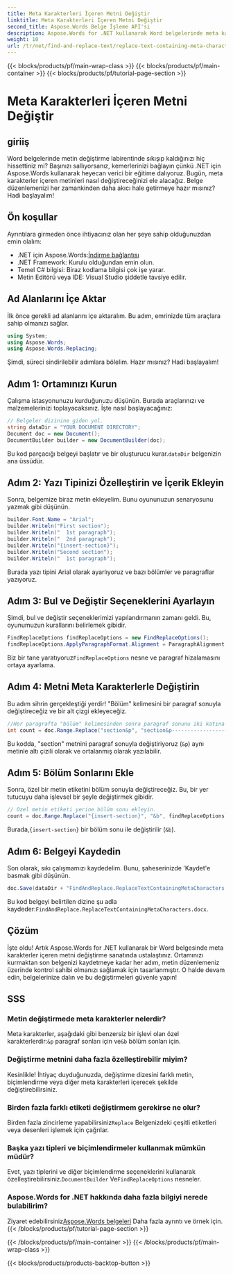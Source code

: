 ```yaml
---
title: Meta Karakterleri İçeren Metni Değiştir
linktitle: Meta Karakterleri İçeren Metni Değiştir
second_title: Aspose.Words Belge İşleme API'si
description: Aspose.Words for .NET kullanarak Word belgelerinde meta karakterler içeren metinleri nasıl değiştireceğinizi öğrenin. Sorunsuz metin düzenleme için ayrıntılı, ilgi çekici eğitimimizi izleyin.
weight: 10
url: /tr/net/find-and-replace-text/replace-text-containing-meta-characters/
---
```


{{< blocks/products/pf/main-wrap-class >}}
{{< blocks/products/pf/main-container >}}
{{< blocks/products/pf/tutorial-page-section >}}

# Meta Karakterleri İçeren Metni Değiştir

## giriiş

Word belgelerinde metin değiştirme labirentinde sıkışıp kaldığınızı hiç hissettiniz mi? Başınızı sallıyorsanız, kemerlerinizi bağlayın çünkü .NET için Aspose.Words kullanarak heyecan verici bir eğitime dalıyoruz. Bugün, meta karakterler içeren metinleri nasıl değiştireceğinizi ele alacağız. Belge düzenlemenizi her zamankinden daha akıcı hale getirmeye hazır mısınız? Hadi başlayalım!

## Ön koşullar

Ayrıntılara girmeden önce ihtiyacınız olan her şeye sahip olduğunuzdan emin olalım:
-  .NET için Aspose.Words:[İndirme bağlantısı](https://releases.aspose.com/words/net/)
- .NET Framework: Kurulu olduğundan emin olun.
- Temel C# bilgisi: Biraz kodlama bilgisi çok işe yarar.
- Metin Editörü veya IDE: Visual Studio şiddetle tavsiye edilir.

## Ad Alanlarını İçe Aktar

İlk önce gerekli ad alanlarını içe aktaralım. Bu adım, emrinizde tüm araçlara sahip olmanızı sağlar.

```csharp
using System;
using Aspose.Words;
using Aspose.Words.Replacing;
```

Şimdi, süreci sindirilebilir adımlara bölelim. Hazır mısınız? Hadi başlayalım!

## Adım 1: Ortamınızı Kurun

Çalışma istasyonunuzu kurduğunuzu düşünün. Burada araçlarınızı ve malzemelerinizi toplayacaksınız. İşte nasıl başlayacağınız:

```csharp
// Belgeler dizinine giden yol.
string dataDir = "YOUR DOCUMENT DIRECTORY";
Document doc = new Document();
DocumentBuilder builder = new DocumentBuilder(doc);
```

 Bu kod parçacığı belgeyi başlatır ve bir oluşturucu kurar.`dataDir` belgenizin ana üssüdür.

## Adım 2: Yazı Tipinizi Özelleştirin ve İçerik Ekleyin

Sonra, belgemize biraz metin ekleyelim. Bunu oyununuzun senaryosunu yazmak gibi düşünün.

```csharp
builder.Font.Name = "Arial";
builder.Writeln("First section");
builder.Writeln("  1st paragraph");
builder.Writeln("  2nd paragraph");
builder.Writeln("{insert-section}");
builder.Writeln("Second section");
builder.Writeln("  1st paragraph");
```

Burada yazı tipini Arial olarak ayarlıyoruz ve bazı bölümler ve paragraflar yazıyoruz.

## Adım 3: Bul ve Değiştir Seçeneklerini Ayarlayın

Şimdi, bul ve değiştir seçeneklerimizi yapılandırmanın zamanı geldi. Bu, oyunumuzun kurallarını belirlemek gibidir.

```csharp
FindReplaceOptions findReplaceOptions = new FindReplaceOptions();
findReplaceOptions.ApplyParagraphFormat.Alignment = ParagraphAlignment.Center;
```

 Biz bir tane yaratıyoruz`FindReplaceOptions` nesne ve paragraf hizalamasını ortaya ayarlama.

## Adım 4: Metni Meta Karakterlerle Değiştirin

Bu adım sihrin gerçekleştiği yerdir! "Bölüm" kelimesini bir paragraf sonuyla değiştireceğiz ve bir alt çizgi ekleyeceğiz.

```csharp
//Her paragrafta "bölüm" kelimesinden sonra paragraf sonunu iki katına çıkarın, bir çeşit alt çizgi ekleyin ve ortalayın.
int count = doc.Range.Replace("section&p", "section&p----------------------&p", findReplaceOptions);
```

Bu kodda, "section" metnini paragraf sonuyla değiştiriyoruz (`&p`) aynı metinle altı çizili olarak ve ortalanmış olarak yazılabilir.

## Adım 5: Bölüm Sonlarını Ekle

Sonra, özel bir metin etiketini bölüm sonuyla değiştireceğiz. Bu, bir yer tutucuyu daha işlevsel bir şeyle değiştirmek gibidir.

```csharp
// Özel metin etiketi yerine bölüm sonu ekleyin.
count = doc.Range.Replace("{insert-section}", "&b", findReplaceOptions);
```

 Burada,`{insert-section}` bir bölüm sonu ile değiştirilir (`&b`).

## Adım 6: Belgeyi Kaydedin

Son olarak, sıkı çalışmamızı kaydedelim. Bunu, şaheserinizde 'Kaydet'e basmak gibi düşünün.

```csharp
doc.Save(dataDir + "FindAndReplace.ReplaceTextContainingMetaCharacters.docx");
```

 Bu kod belgeyi belirtilen dizine şu adla kaydeder:`FindAndReplace.ReplaceTextContainingMetaCharacters.docx`.

## Çözüm

İşte oldu! Artık Aspose.Words for .NET kullanarak bir Word belgesinde meta karakterler içeren metni değiştirme sanatında ustalaştınız. Ortamınızı kurmaktan son belgenizi kaydetmeye kadar her adım, metin düzenlemeniz üzerinde kontrol sahibi olmanızı sağlamak için tasarlanmıştır. O halde devam edin, belgelerinize dalın ve bu değiştirmeleri güvenle yapın!

## SSS

### Metin değiştirmede meta karakterler nelerdir?
 Meta karakterler, aşağıdaki gibi benzersiz bir işlevi olan özel karakterlerdir:`&p` paragraf sonları için ve`&b` bölüm sonları için.

### Değiştirme metnini daha fazla özelleştirebilir miyim?
Kesinlikle! İhtiyaç duyduğunuzda, değiştirme dizesini farklı metin, biçimlendirme veya diğer meta karakterleri içerecek şekilde değiştirebilirsiniz.

### Birden fazla farklı etiketi değiştirmem gerekirse ne olur?
 Birden fazla zincirleme yapabilirsiniz`Replace` Belgenizdeki çeşitli etiketleri veya desenleri işlemek için çağrılar.

### Başka yazı tipleri ve biçimlendirmeler kullanmak mümkün müdür?
Evet, yazı tiplerini ve diğer biçimlendirme seçeneklerini kullanarak özelleştirebilirsiniz.`DocumentBuilder` Ve`FindReplaceOptions` nesneler.

### Aspose.Words for .NET hakkında daha fazla bilgiyi nerede bulabilirim?
 Ziyaret edebilirsiniz[Aspose.Words belgeleri](https://reference.aspose.com/words/net/) Daha fazla ayrıntı ve örnek için.
{{< /blocks/products/pf/tutorial-page-section >}}

{{< /blocks/products/pf/main-container >}}
{{< /blocks/products/pf/main-wrap-class >}}

{{< blocks/products/products-backtop-button >}}
